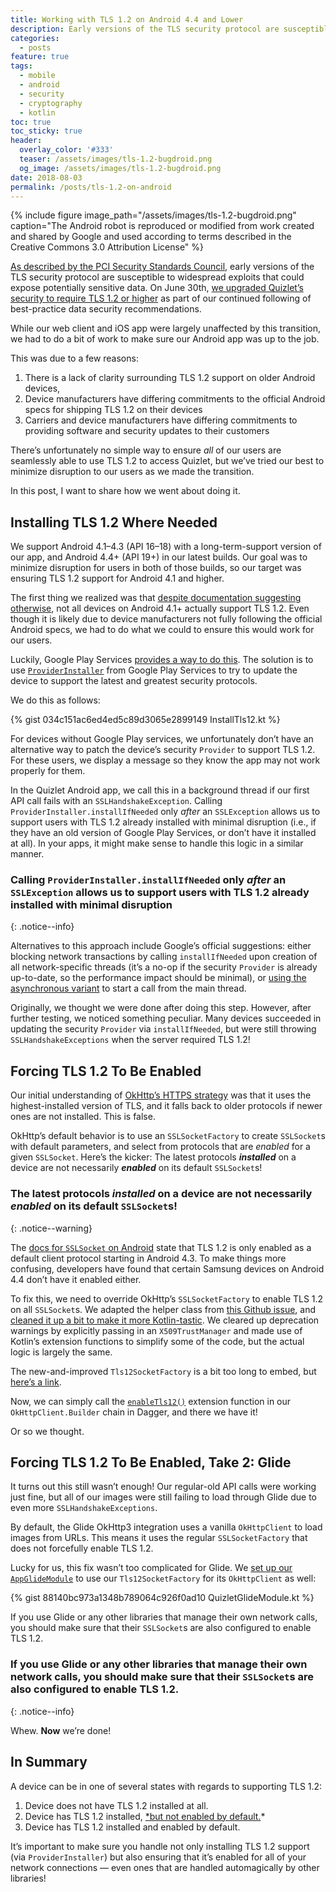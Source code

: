 ```yaml
---
title: Working with TLS 1.2 on Android 4.4 and Lower
description: Early versions of the TLS security protocol are susceptible to widespread exploits. <br/><br/>In this article, I explain how we migrated the [Quizlet](https://quizlet.com) [Android app](https://play.google.com/store/apps/details?id=com.quizlet.quizletandroid) to TLS 1.2, while minimizing disruption to our users.
categories:
  - posts
feature: true
tags:
  - mobile
  - android
  - security
  - cryptography
  - kotlin
toc: true
toc_sticky: true
header:
  overlay_color: '#333'
  teaser: /assets/images/tls-1.2-bugdroid.png
  og_image: /assets/images/tls-1.2-bugdroid.png
date: 2018-08-03
permalink: /posts/tls-1.2-on-android
---
```


{% include figure image_path="/assets/images/tls-1.2-bugdroid.png" caption="The Android robot is reproduced or modified from work created and shared by Google and used according to terms described in the Creative Commons 3.0 Attribution License" %}

[As described by the PCI Security Standards Council](https://blog.pcisecuritystandards.org/are-you-ready-for-30-june-2018-sayin-goodbye-to-ssl-early-tls), early versions of the TLS security protocol are susceptible to widespread exploits that could expose potentially sensitive data. On June 30th, [we upgraded Quizlet’s security to require TLS 1.2 or higher](https://quizlet.com/blog/quizlet-is-upgrading-our-https-security) as part of our continued following of best-practice data security recommendations.

While our web client and iOS app were largely unaffected by this transition, we had to do a bit of work to make sure our Android app was up to the job.

This was due to a few reasons:

1. There is a lack of clarity surrounding TLS 1.2 support on older Android devices,
2. Device manufacturers have differing commitments to the official Android specs for shipping TLS 1.2 on their devices
3. Carriers and device manufacturers have differing commitments to providing software and security updates to their customers

There’s unfortunately no simple way to ensure _all_ of our users are seamlessly able to use TLS 1.2 to access Quizlet, but we’ve tried our best to minimize disruption to our users as we made the transition.

In this post, I want to share how we went about doing it.

## Installing TLS 1.2 Where Needed

We support Android 4.1–4.3 (API 16–18) with a long-term-support version of our app, and Android 4.4+ (API 19+) in our latest builds. Our goal was to minimize disruption for users in both of those builds, so our target was ensuring TLS 1.2 support for Android 4.1 and higher.

The first thing we realized was that [despite documentation suggesting otherwise](https://developer.android.com/reference/javax/net/ssl/SSLSocket#default-configuration-for-different-android-versions), not all devices on Android 4.1+ actually support TLS 1.2. Even though it is likely due to device manufacturers not fully following the official Android specs, we had to do what we could to ensure this would work for our users.

Luckily, Google Play Services [provides a way to do this](https://developer.android.com/training/articles/security-gms-provider). The solution is to use [`ProviderInstaller`](https://developers.google.com/android/reference/com/google/android/gms/security/ProviderInstaller) from Google Play Services to try to update the device to support the latest and greatest security protocols.

We do this as follows:

{% gist 034c151ac6ed4ed5c89d3065e2899149 InstallTls12.kt %}

For devices without Google Play services, we unfortunately don’t have an alternative way to patch the device’s security `Provider` to support TLS 1.2. For these users, we display a message so they know the app may not work properly for them.

In the Quizlet Android app, we call this in a background thread if our first API call fails with an `SSLHandshakeException`. Calling `ProviderInstaller.installIfNeeded` only _after_ an `SSLException` allows us to support users with TLS 1.2 already installed with minimal disruption (i.e., if they have an old version of Google Play Services, or don’t have it installed at all). In your apps, it might make sense to handle this logic in a similar manner.

### Calling `ProviderInstaller.installIfNeeded` only _after_ an `SSLException` allows us to support users with TLS 1.2 already installed with minimal disruption

{: .notice--info}

Alternatives to this approach include Google’s official suggestions: either blocking network transactions by calling `installIfNeeded` upon creation of all network-specific threads (it’s a no-op if the security `Provider` is already up-to-date, so the performance impact should be minimal), or [using the asynchronous variant](https://developer.android.com/training/articles/security-gms-provider#example_async) to start a call from the main thread.

Originally, we thought we were done after doing this step. However, after further testing, we noticed something peculiar. Many devices succeeded in updating the security `Provider` via `installIfNeeded`, but were still throwing `SSLHandshakeExceptions` when the server required TLS 1.2!

## Forcing TLS 1.2 To Be Enabled

Our initial understanding of [OkHttp’s HTTPS strategy](https://github.com/square/okhttp/wiki/HTTPS) was that it uses the highest-installed version of TLS, and it falls back to older protocols if newer ones are not installed. This is false.

OkHttp’s default behavior is to use an `SSLSocketFactory` to create `SSLSocket`s with default parameters, and select from protocols that are _enabled_ for a given `SSLSocket`. Here’s the kicker: The latest protocols **_installed_** on a device are not necessarily **_enabled_** on its default `SSLSocket`s!

### The latest protocols **_installed_** on a device are not necessarily **_enabled_** on its default `SSLSocket`s!

{: .notice--warning}

The [docs for `SSLSocket` on Android](https://developer.android.com/reference/javax/net/ssl/SSLSocket#default-configuration-for-different-android-versions) state that TLS 1.2 is only enabled as a default client protocol starting in Android 4.3. To make things more confusing, developers have found that certain Samsung devices on Android 4.4 don’t have it enabled either.

To fix this, we need to override OkHttp’s `SSLSocketFactory` to enable TLS 1.2 on all `SSLSocket`s. We adapted the helper class from [this Github issue](https://github.com/square/okhttp/issues/2372#issuecomment-244807676), and [cleaned it up a bit to make it more Kotlin-tastic](https://gist.github.com/ankushg/8c0c3144318b1c17abb228d6211ba996). We cleared up deprecation warnings by explicitly passing in an `X509TrustManager` and made use of Kotlin’s extension functions to simplify some of the code, but the actual logic is largely the same.

The new-and-improved `Tls12SocketFactory` is a bit too long to embed, but [here’s a link](https://gist.github.com/ankushg/8c0c3144318b1c17abb228d6211ba996).

Now, we can simply call the [`enableTls12()`](https://gist.github.com/ankushg/8c0c3144318b1c17abb228d6211ba996#file-tls12socketfactory-kt-L38) extension function in our `OkHttpClient.Builder` chain in Dagger, and there we have it!

Or so we thought.

## Forcing TLS 1.2 To Be Enabled, Take 2: Glide

It turns out this still wasn’t enough! Our regular-old API calls were working just fine, but all of our images were still failing to load through Glide due to even more `SSLHandshakeExceptions`.

By default, the Glide OkHttp3 integration uses a vanilla `OkHttpClient` to load images from URLs. This means it uses the regular `SSLSocketFactory` that does not forcefully enable TLS 1.2.

Lucky for us, this fix wasn’t too complicated for Glide. We [set up our `AppGlideModule`](https://bumptech.github.io/glide/doc/configuration.html#appglidemodule) to use our `Tls12SocketFactory` for its `OkHttpClient` as well:

{% gist 88140bc973a1348b789064c926f0ad10 QuizletGlideModule.kt %}

If you use Glide or any other libraries that manage their own network calls, you should make sure that their `SSLSocket`s are also configured to enable TLS 1.2.

### If you use Glide or any other libraries that manage their own network calls, you should make sure that their `SSLSocket`s are also configured to enable TLS 1.2.

{: .notice--info}

Whew. **Now** we’re done!

## In Summary

A device can be in one of several states with regards to supporting TLS 1.2:

1. Device does not have TLS 1.2 installed at all.
2. Device has TLS 1.2 installed, [\*but not enabled by default.](https://developer.android.com/reference/javax/net/ssl/SSLSocket#default-configuration-for-different-android-versions)\*
3. Device has TLS 1.2 installed and enabled by default.

It’s important to make sure you handle not only installing TLS 1.2 support (via `ProviderInstaller`) but also ensuring that it’s enabled for all of your network connections — even ones that are handled automagically by other libraries!
